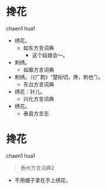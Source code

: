 # 搀花
chaen1 hua1
+ 绣花。
  * 如东方言词典
    - 这个姑娘会～。
+ 刺绣。
  * 如皋方言词典
+ 刺绣。（《广韵》“楚衔切，搀，刺也”）。
  * 东台方言词典
+ 绣花：针儿。
  * 兴化方言词典
+ 绣花。
  * 泰县方言志

# 搀花
chaen1 hua1
> 泰州方言词典2
- 不用绷子拿在手上绣花。
